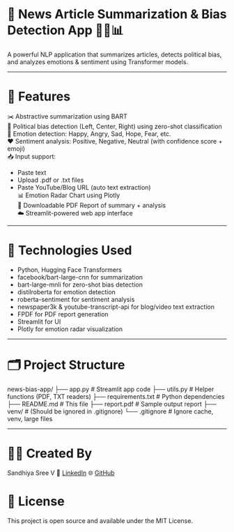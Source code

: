 # 📰 News Article Summarization & Bias Detection App 🧠💬📊  
A powerful NLP application that summarizes articles, detects political bias, and analyzes emotions & sentiment using Transformer models.

---

# 🔧 Features  
✂️ Abstractive summarization using BART  
🧭 Political bias detection (Left, Center, Right) using zero-shot classification  
💬 Emotion detection: Happy, Angry, Sad, Hope, Fear, etc.  
❤️ Sentiment analysis: Positive, Negative, Neutral (with confidence score + emoji)  
📥 Input support:  
   - Paste text  
   - Upload .pdf or .txt files  
   - Paste YouTube/Blog URL (auto text extraction)  
📊 Emotion Radar Chart using Plotly  
📄 Downloadable PDF Report of summary + analysis  
☁️ Streamlit-powered web app interface  

---

# 🧠 Technologies Used  
- Python, Hugging Face Transformers  
- facebook/bart-large-cnn for summarization  
- bart-large-mnli for zero-shot bias detection  
- distilroberta for emotion detection  
- roberta-sentiment for sentiment analysis  
- newspaper3k & youtube-transcript-api for blog/video text extraction  
- FPDF for PDF report generation  
- Streamlit for UI  
- Plotly for emotion radar visualization  

---

# 🗂️ Project Structure  
news-bias-app/
├── app.py # Streamlit app code
├── utils.py # Helper functions (PDF, TXT readers)
├── requirements.txt # Python dependencies
├── README.md # This file
├── report.pdf # Sample output report
├── venv/ # (Should be ignored in .gitignore)
└── .gitignore # Ignore cache, venv, large files

---

# 🙋‍♀️ Created By  
Sandhiya Sree V
🔗 [LinkedIn](https://www.linkedin.com/in/sandhiya-sree-v-3a2321298/)
🌐 [GitHub](https://github.com/Sandhiyasreev)

# 📄 License 
This project is open source and available under the MIT License.

